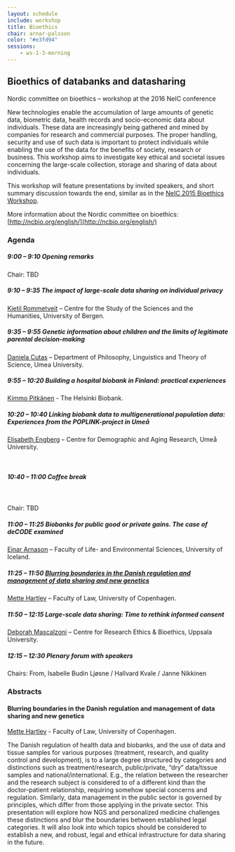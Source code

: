 ```yaml
---
layout: schedule
include: workshop
title: Bioethics
chair: arnar-palsson
color: "#e3fd94"
sessions:
    - ws-1-3-morning
---
```


## Bioethics of databanks and datasharing

Nordic committee on bioethics – workshop at the 2016 NeIC conference

New technologies enable the accumulation of large amounts of genetic data,
biometric data,  health records and socio-economic data about individuals. These
data are increasingly being gathered and mined by companies for research and
commercial purposes. The proper handling, security and use of such data is
important to protect individuals while enabling the use of the data for the
benefits of society, research or business. This workshop aims to investigate key
ethical and societal issues concerning the large-scale collection, storage and
sharing of data about individuals.

This workshop will feature presentations by invited speakers, and short summary
discussion towards the end, similar as in the
[NeIC 2015 Bioethics Workshop](http://neic2015.nordforsk.org/display/NeIC2015/Bioethics).

More information about the Nordic committee on bioethics:
[http://ncbio.org/english/](http://ncbio.org/english/)

### Agenda

##### 9:00 – 9:10 Opening remarks

Chair: TBD


##### 9:10 – 9:35 The impact of large-scale data sharing on individual privacy

[Kjetil Rommetveit](http://www.uib.no/en/persons/Kjetil.Rommetveit) –
Centre for the Study of the Sciences and the Humanities, University of Bergen.

##### 9:35 – 9:55  Genetic information about children and the limits of legitimate parental decision-making

[Daniela Cutas](http://flov.gu.se/english/about/staff?languageId=100001&userId=xcutda) –
Department of Philosophy, Linguistics and Theory of Science, Umea University.

##### 9:55 – 10:20  Building a hospital biobank in Finland: practical experiences

[Kimmo Pitkänen](http://www.biopankki.fi/en/finnish-biobanks/) -
The Helsinki Biobank.

##### 10:20 – 10:40  Linking biobank data to multigenerational population data: Experiences from the POPLINK-project in Umeå

[Elisabeth Engberg](http://www.cedar.umu.se/english/about-cedar/staff/?uid=elen0001) –
Centre for Demographic and Aging Research, Umeå University.

<br/>

##### 10:40 – 11:00 Coffee break

<br/>

Chair: TBD

##### 11:00 – 11:25  Biobanks for public good or private gains. The case of deCODE examined

[Einar Arnason](http://uni.hi.is/einararn/) –
Faculty of Life- and Environmental Sciences, University of Iceland.


##### 11:25 – 11:50  [Blurring boundaries in the Danish regulation and management of data sharing and new genetics](#blurring-boundaries-in-the-danish-regulation-and-management-of-d)

[Mette Hartlev](http://www.jur.ku.dk/medarbejdere/mettehartlev) –
Faculty of Law, University of Copenhagen.


##### 11:50 – 12:15 Large-scale data sharing: Time to rethink informed consent

[Deborah Mascalzoni](http://crb.uu.se/staff/deborah-mascalzoni/) –
Centre for Research Ethics & Bioethics, Uppsala University.

##### 12:15 – 12:30 Plenary forum with speakers

Chairs: From, Isabelle Budin Ljøsne / Hallvard Kvale / Janne Nikkinen 

### Abstracts

#### Blurring boundaries in the Danish regulation and management of data sharing and new genetics

[Mette Hartlev](http://www.jur.ku.dk/medarbejdere/mettehartlev) -
Faculty of Law, University of Copenhagen.

The Danish regulation of health data and biobanks, and the use of data and
tissue samples for various purposes (treatment, research, and quality control
and development), is to a large degree structured by categories and distinctions
such as treatment/research, public/private, “dry” data/tissue samples and
national/international. E.g., the relation between the researcher and the
research subject is considered to of a different kind than the doctor-patient
relationship, requiring somehow special concerns and regulation.  Similarly,
data management in the public sector is governed by principles, which differ
from those applying in the private sector. This presentation will explore how
NGS and personalized medicine challenges these distinctions and blur the
boundaries between established legal categories. It will also look into which
topics should be considered to establish a new, and robust, legal and ethical
infrastructure for data sharing in the future.
